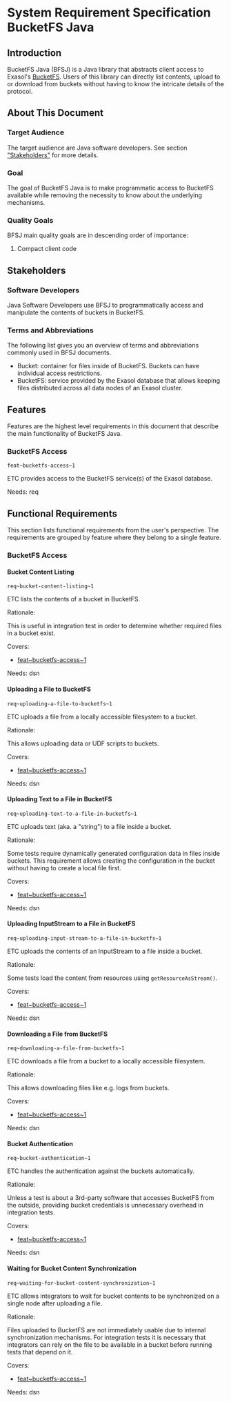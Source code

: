 # System Requirement Specification BucketFS Java

## Introduction

BucketFS Java (BFSJ) is a Java library that abstracts client access to Exasol's [BucketFS](https://docs.exasol.com/database_concepts/bucketfs/bucketfs.htm). Users of this library can directly list contents, upload to or download from buckets without having to know the intricate details of the protocol.

## About This Document

### Target Audience

The target audience are Java software developers. See section ["Stakeholders"](#stakeholders) for more details.

### Goal

The goal of BucketFS Java is to make programmatic access to BucketFS available while removing the necessity to know about the underlying mechanisms.

### Quality Goals

BFSJ main quality goals are in descending order of importance:

1. Compact client code

## Stakeholders

### Software Developers

Java Software Developers use BFSJ to programmatically access and manipulate the contents of buckets in BucketFS.

### Terms and Abbreviations

The following list gives you an overview of terms and abbreviations commonly used in BFSJ documents.

* Bucket: container for files inside of BucketFS. Buckets can have individual access restrictions.
* BucketFS: service provided by the Exasol database that allows keeping files distributed across all data nodes of an Exasol cluster.

## Features

Features are the highest level requirements in this document that describe the main functionality of BucketFS Java.

### BucketFS Access
`feat~bucketfs-access~1`

ETC provides access to the BucketFS service(s) of the Exasol database.

Needs: req

## Functional Requirements

This section lists functional requirements from the user's perspective. The requirements are grouped by feature where they belong to a single feature.

### BucketFS Access

#### Bucket Content Listing
`req~bucket-content-listing~1`

ETC lists the contents of a bucket in BucketFS.

Rationale:

This is useful in integration test in order to determine whether required files in a bucket exist.

Covers:

* [feat~bucketfs-access~1](#bucketfs-access)

Needs: dsn

#### Uploading a File to BucketFS
`req~uploading-a-file-to-bucketfs~1`

ETC uploads a file from a locally accessible filesystem to a bucket.

Rationale:

This allows uploading data or UDF scripts to buckets.

Covers:

* [feat~bucketfs-access~1](#bucketfs-access)

Needs: dsn

#### Uploading Text to a File in BucketFS
`req~uploading-text-to-a-file-in-bucketfs~1`

ETC uploads text (aka. a "string") to a file inside a bucket.

Rationale:

Some tests require dynamically generated configuration data in files inside buckets. This requirement allows creating the configuration in the bucket without having to create a local file first.

Covers:

* [feat~bucketfs-access~1](#bucketfs-access)

Needs: dsn

#### Uploading InputStream to a File in BucketFS
`req~uploading-input-stream-to-a-file-in-bucketfs~1`

ETC uploads the contents of an InputStream to a file inside a bucket.

Rationale:

Some tests load the content from resources using `getResourceAsStream()`. 

Covers:

* [feat~bucketfs-access~1](#bucketfs-access)

Needs: dsn

#### Downloading a File from BucketFS
`req~downloading-a-file-from-bucketfs~1`

ETC downloads a file from a bucket to a locally accessible filesystem.

Rationale:

This allows downloading files like e.g. logs from buckets.

Covers:

* [feat~bucketfs-access~1](#bucketfs-access)

Needs: dsn

#### Bucket Authentication
`req~bucket-authentication~1`

ETC handles the authentication against the buckets automatically.

Rationale:

Unless a test is about a 3rd-party software that accesses BucketFS from the outside, providing bucket credentials is unnecessary overhead in integration tests.

Covers:

* [feat~bucketfs-access~1](#bucketfs-access)


Needs: dsn

#### Waiting for Bucket Content Synchronization
`req~waiting-for-bucket-content-synchronization~1`

ETC allows integrators to wait for bucket contents to be synchronized on a single node after uploading a file.

Rationale:

Files uploaded to BucketFS are not immediately usable due to internal synchronization mechanisms. For integration tests it is necessary that integrators can rely on the file to be available in a bucket before running tests that depend on it.

Covers:

* [feat~bucketfs-access~1](#bucketfs-access)

Needs: dsn
